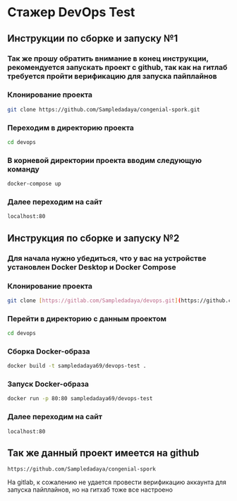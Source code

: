 # Стажер DevOps Test

## Инструкции по сборке и запуску №1

### Так же прошу обратить внимание в конец инструкции, рекомендуется запускать проект с github, так как на гитлаб требуется пройти верификацию для запуска пайплайнов

### Клонирование проекта

```bash
git clone https://github.com/Sampledadaya/congenial-spork.git

```

### Переходим в директорию проекта

```bash
cd devops
```

### В корневой директории проекта вводим следующую команду

```bash
docker-compose up
```

### Далее переходим на сайт

```
localhost:80
```


## Инструкция по сборке и запуску №2

### Для начала нужно убедиться, что у вас на устройстве установлен Docker Desktop и Docker Compose

### Клонирование проекта

```bash
git clone [https://gitlab.com/Sampledadaya/devops.git](https://github.com/Sampledadaya/congenial-spork.git)

```

### Перейти в директорию с данным проектом

```bash
cd devops
```

### Сборка Docker-образа

```bash
docker build -t sampledadaya69/devops-test .
```

### Запуск Docker-образа

```bash
docker run -p 80:80 sampledadaya69/devops-test
```

### Далее переходим на сайт

```
localhost:80
```

## Так же данный проект имеется на github
```
https://github.com/Sampledadaya/congenial-spork
```
На gitlab, к сожалению не удается провести верификацию аккаунта для запуска пайплайнов, но на гитхаб тоже все настроено
